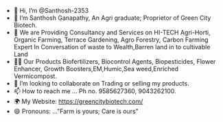 - 👋 Hi, I’m @Santhosh-2353
- 👀 I’m Santhosh Ganapathy, An Agri graduate; Proprietor of Green City Biotech.
- 🌱 We are Providing Consultancy and Services on HI-TECH Agri-Horti, Organic Farming, Terrace Gardening, Agro Forestry, Carbon Farming Expert In Conversation of waste to Wealth,Barren land in to cultivable Land
- 👨‍🌾 Our Products Biofertilizers, Biocontrol Agents, Biopesticides, Flower Enhancer, Growth Boosters,EM,Humic,Sea weed,Enriched Vermicompost. 
- 💞️ I’m looking to collaborate on Trading or selling my products.
- 📫 How to reach me ... Ph no. 9585627360, 9043262100.
- 🌍 My Website: https://greencitybiotech.com/
- 😄 Pronouns: ..."Farm is yours; Care is ours"

<!---
Santhosh-2353/Santhosh-2353 is a ✨ special ✨ repository because its `README.md` (this file) appears on your GitHub profile.
You can click the Preview link to take a look at your changes.
--->

